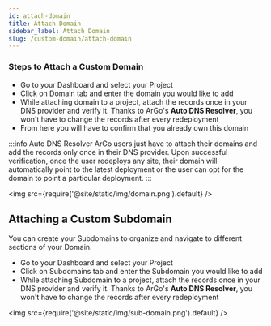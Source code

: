 ```yaml
---
id: attach-domain
title: Attach Domain
sidebar_label: Attach Domain
slug: /custom-domain/attach-domain
---
```


### Steps to Attach a Custom Domain

- Go to your Dashboard and select your Project
- Click on Domain tab and enter the domain you would like to add
- While attaching domain to a project, attach the records once in your DNS provider and verify it. Thanks to ArGo's **Auto DNS Resolver**, you won't have to change the records after every redeployment
- From here you will have to confirm that you already own this domain

:::info Auto DNS Resolver
ArGo users just have to attach their domains and add the records only once in their DNS provider. Upon successful verification, once the user redeploys any site, their domain will automatically point to the latest deployment or the user can opt for the domain to point a particular deployment.
:::

<img src={require('@site/static/img/domain.png').default} />

## Attaching a Custom Subdomain

You can create your Subdomains to organize and navigate to different sections of your Domain.

- Go to your Dashboard and select your Project
- Click on Subdomains tab and enter the Subdomain you would like to add
- While attaching Subdomain to a project, attach the records once in your DNS provider and verify it. Thanks to ArGo's **Auto DNS Resolver**, you won't have to change the records after every redeployment

<img src={require('@site/static/img/sub-domain.png').default} />
